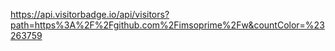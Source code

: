 https://api.visitorbadge.io/api/visitors?path=https%3A%2F%2Fgithub.com%2Fimsoprime%2Fw&countColor=%23263759
